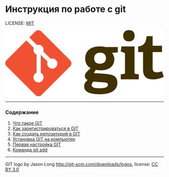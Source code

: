 # Инструкция по работе с git

LICENSE: [MIT](./license.md)

![GIT-LOGO](./assets/Git-logo.png)
___

### Содержание

1. [Что такое GIT](./whatisgit.md "Знакомство")
2. [Как зарегистрироваться в GIT](./registr.md "Регистрация")
3. [Как создать репозиторий в GIT](./create.md "Создание")
4. [Установка GIT на компьютер](./download.md "Установка")
5. [Первая настройка GIT](./set.md "Первая настройка")
6. [Команда git add](./add.md "git add")

---

GIT logo by Jason Long http://git-scm.com/downloads/logos, license: [CC BY 3.0](https://creativecommons.org/licenses/by/3.0/)